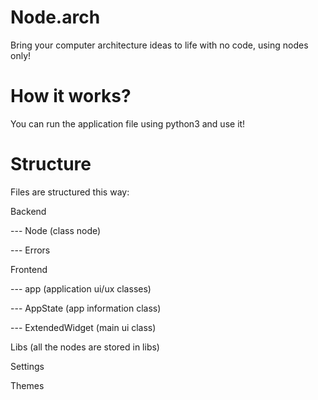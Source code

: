 # Node.arch
Bring your computer architecture ideas to life with no code, using nodes only!

# How it works?
You can run the application file using python3 and use it!

# Structure

Files are structured this way:

Backend

 --- Node (class node)
 
 --- Errors
 
Frontend

 --- app (application ui/ux classes)
 
 --- AppState (app information class)
 
 --- ExtendedWidget (main ui class)
 
Libs (all the nodes are stored in libs)

Settings

Themes

